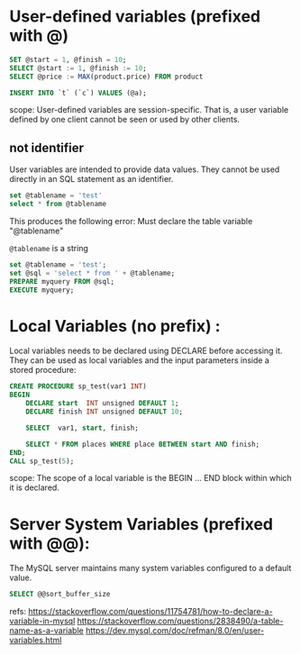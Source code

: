 
# User-defined variables (prefixed with @)

```sql
SET @start = 1, @finish = 10;
SELECT @start := 1, @finish := 10;
SELECT @price := MAX(product.price) FROM product 

INSERT INTO `t` (`c`) VALUES (@a);
```
scope:
User-defined variables are session-specific. That is, a user variable defined by one client cannot be seen or used by other clients.


## not identifier

User variables are intended to provide data values. They cannot be used directly in an SQL statement as an identifier.
```sql
set @tablename = 'test'
select * from @tablename
```

This produces the following error: Must declare the table variable "@tablename"

`@tablename` is a string

```sql
set @tablename = 'test';
set @sql = 'select * from ' + @tablename;
PREPARE myquery FROM @sql;
EXECUTE myquery;
```

# Local Variables (no prefix) :
Local variables needs to be declared using DECLARE before accessing it.
They can be used as local variables and the input parameters inside a stored procedure:

```sql
CREATE PROCEDURE sp_test(var1 INT) 
BEGIN   
    DECLARE start  INT unsigned DEFAULT 1;  
    DECLARE finish INT unsigned DEFAULT 10;

    SELECT  var1, start, finish;

    SELECT * FROM places WHERE place BETWEEN start AND finish; 
END; 
CALL sp_test(5);
```
scope:
The scope of a local variable is the BEGIN ... END block within which it is declared.


# Server System Variables (prefixed with @@):

The MySQL server maintains many system variables configured to a default value.
```sql
SELECT @@sort_buffer_size
```





refs:
https://stackoverflow.com/questions/11754781/how-to-declare-a-variable-in-mysql
https://stackoverflow.com/questions/2838490/a-table-name-as-a-variable
https://dev.mysql.com/doc/refman/8.0/en/user-variables.html